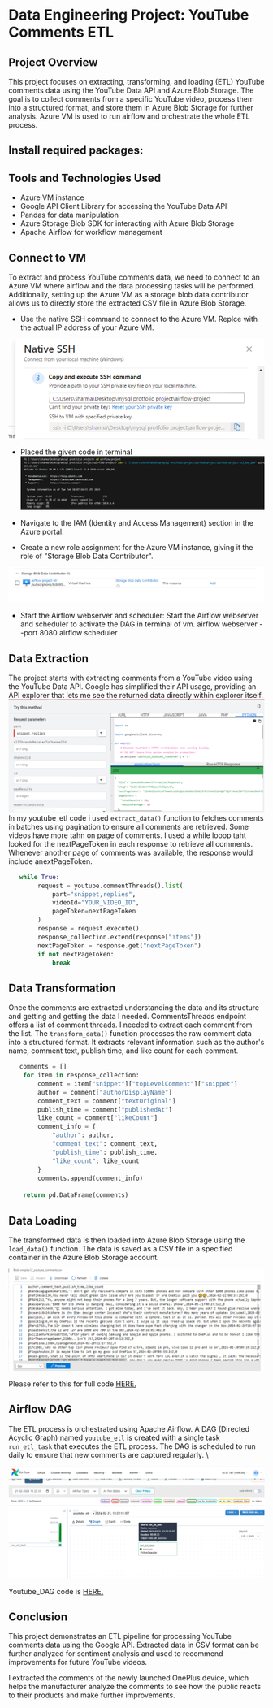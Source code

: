 # Data Engineering Project: YouTube Comments ETL

## Project Overview
This project focuses on extracting, transforming, and loading (ETL) YouTube comments data using the YouTube Data API and Azure Blob Storage. The goal is to collect comments from a specific YouTube video, process them into a structured format, and store them in Azure Blob Storage for further analysis. Azure VM is used to run airflow and orchestrate the whole ETL process.

## Install required packages:
   
## Tools and Technologies Used
- Azure VM instance
- Google API Client Library for accessing the YouTube Data API
- Pandas for data manipulation
- Azure Storage Blob SDK for interacting with Azure Blob Storage
- Apache Airflow for workflow management

## Connect to VM
To extract and process YouTube comments data, we need to connect to an Azure VM where airflow and the data processing tasks will be performed. Additionally, setting up the Azure VM as a storage blob data contributor allows us to directly store the extracted CSV file in Azure Blob Storage.

- Use the native SSH command to connect to the Azure VM. Replce with the actual IP address of your Azure VM.

![ssh_to_vm](Files/ssh_to_vm.png)

- Placed the given code in terminal
![connect_to_vm](Files/connect_to_vm.png)

- Navigate to the IAM (Identity and Access Management) section in the Azure portal.
- Create a new role assignment for the Azure VM instance, giving it the role of "Storage Blob Data Contributor".

![iam_to_vm](Files/iam_to_vm.png)

- Start the Airflow webserver and scheduler: Start the Airflow webserver and scheduler to activate the DAG in terminal of vm.
airflow webserver --port 8080
airflow scheduler

## Data Extraction
The project starts with extracting comments from a YouTube video using the YouTube Data API. Google has simplified their API usage, providing an API explorer that lets me see the returned data directly within explorer itself.
![api_explore](Files/1google_api_explorer.png)
In my youtube_etl code i used `extract_data()` function  to fetches comments in batches using pagination to ensure all comments are retrieved.
Some videos have more tahn on page of comments. I used a while looop taht looked for the nextPageToken in each response to retrieve all comments. Whenever another page of comments was available, the response would include anextPageToken.

```python
   while True:
        request = youtube.commentThreads().list(
            part="snippet,replies",
            videoId="YOUR_VIDEO_ID",
            pageToken=nextPageToken
        )
        response = request.execute()
        response_collection.extend(response["items"])
        nextPageToken = response.get("nextPageToken")
        if not nextPageToken:
            break
```
            
## Data Transformation
Once the comments are extracted understanding the data and its structure and getting and getting the data I needed. CommentsThreads endpoint offers a list of comment threads. I needed to extract each comment from the list.
The `transform_data()` function processes the raw comment data into a structured format. It extracts relevant information such as the author's name, comment text, publish time, and like count for each comment.

```python
   comments = []
    for item in response_collection:
        comment = item["snippet"]["topLevelComment"]["snippet"]
        author = comment["authorDisplayName"]
        comment_text = comment["textOriginal"]
        publish_time = comment["publishedAt"]
        like_count = comment["likeCount"]
        comment_info = {
            "author": author,
            "comment_text": comment_text,
            "publish_time": publish_time,
            "like_count": like_count
        }
        comments.append(comment_info)

    return pd.DataFrame(comments)
```
## Data Loading
The transformed data is then loaded into Azure Blob Storage using the `load_data()` function. The data is saved as a CSV file in a specified container in the Azure Blob Storage account.

![blob_youtube_comments](Files/output_csv.png)


Please refer to this for full code [HERE.](Files/youtube_etl.py)


## Airflow DAG
The ETL process is orchestrated using Apache Airflow. A DAG (Directed Acyclic Graph) named `youtube_etl` is created with a single task `run_etl_task` that executes the ETL process. The DAG is scheduled to run daily to ensure that new comments are captured regularly. \

![airflow_run](Files/airflow_run.png)

Youtube_DAG code is [HERE.](Files/youtube_dag.py)

## Conclusion
This project demonstrates an ETL pipeline for processing YouTube comments data using the Google API. Extracted data in CSV format can be further analyzed for sentiment analysis and used to recommend improvements for future YouTube videos. 

I extracted the comments of the newly launched OnePlus device, which helps the manufacturer analyze the comments to see how the public reacts to their products and make further improvements.

